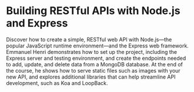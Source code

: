 # Building RESTful APIs with Node.js and Express
Discover how to create a simple, RESTful web API with Node.js—the popular JavaScript runtime environment—and the Express web framework. Emmanuel Henri demonstrates how to set up the project, including the Express server and testing environment, and create the endpoints needed to add, update, and delete data from a MongoDB database. At the end of the course, he shows how to serve static files such as images with your new API, and explores additional libraries that can help streamline API development, such as Koa and LoopBack.
